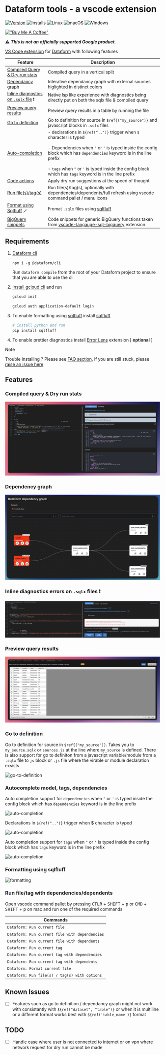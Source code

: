 # Dataform tools - a vscode extension

[![Version](https://img.shields.io/github/v/release/ashish10alex/vscode-dataform-tools)](https://github.com/ashish10alex/vscode-dataform-tools/releases)
![Installs](https://img.shields.io/vscode-marketplace/i/ashishalex.dataform-lsp-vscode.svg)
![Linux](https://img.shields.io/badge/Linux-supported-success)
![macOS](https://img.shields.io/badge/macOS-supported-success)
![Windows](https://img.shields.io/badge/windows-supported-success)

[!["Buy Me A Coffee"](https://www.buymeacoffee.com/assets/img/custom_images/yellow_img.png)](https://buymeacoffee.com/ashishalexj)

⚠️ ***This is not an officially supported Google product.***


[VS Code extension](https://marketplace.visualstudio.com/items?itemName=ashishalex.dataform-lsp-vscode) for [Dataform](https://github.com/dataform-co/dataform) with following features


| Feature | Description |
|---------|-------------|
| [Compiled Query & Dry run stats](#compilation) | Compiled query in a vertical split |
| [Dependancy graph](#depgraph) | Interative dependancy graph with external sources higlighted in distinct colors |
| [Inline diagnostics on `.sqlx` file](#diagnostics) ❗ | Native lsp like experience with diagnostics being directly put on both the sqlx file & compiled query |
| [Preview query results](#preview_query_results) | Preview query results in a table by running the file |
| [Go to definition](#definition) | Go to definition for source in `$ref{("my_source")}` and javascript blocks in `.sqlx` files  |
| [Auto-completion](#autocomplete) | - declarations in `${ref("..")}` trigger when `$` character is typed <br><br> - Dependencies when `"` or `'` is typed inside the config block which has `dependencies` keyword is in the line prefix <br><br> - `tags` when `"` or `'` is typed inside the config block which has `tags` keyword is in the line prefix |
| [Code actions](#codeactions) | Apply dry run suggestions at the speed of thought |
| [Run file(s)/tag(s)](#filetagruns) | Run file(s)/tag(s), optionally with dependencies/dependents/full refresh using vscode command pallet / menu icons |
| [Format using Sqlfluff](#formatting) 🪄 | Fromat `.sqlx` files using [sqlfluff](https://github.com/sqlfluff/sqlfluff)|
| [BigQuery snippets](#snippets) | Code snippets for generic BigQuery functions taken from [vscode-langauge-sql-bigquery](https://github.com/shinichi-takii/vscode-language-sql-bigquery) extension |

## Requirements

1. [Dataform cli](https://cloud.google.com/dataform/docs/use-dataform-cli)

   `npm i -g @dataform/cli`

   Run `dataform compile` from the root of your Dataform project to ensure that you are able to use the cli

2. [Install gcloud cli](https://cloud.google.com/sdk/docs/install) and run

   ```bash
   gcloud init
   ```
   ```bash
   gcloud auth application-default login
   ```


3. To enable formatting using [sqlfluff](https://github.com/sqlfluff/sqlfluff) install [sqlfluff](https://github.com/sqlfluff/sqlfluff)

   ```bash
   # install python and run
   pip install sqlfluff
   ```


4. To enable prettier diagnostics install [Error Lens](https://marketplace.visualstudio.com/items?itemName=usernamehw.errorlens) extension [ **optional** ]

> [!NOTE]
Trouble installing ? Please see [FAQ section](FAQ.md), if you are still stuck, please [raise an issue here](https://github.com/ashish10alex/vscode-dataform-tools/issues)

## Features

### <a id="compilation">Compiled query & Dry run stats</a>
![compilation](media/images/compiled_query_preview.png)

### <a id="depgraph">Dependency graph</a>
![depgraph](/media/images/dependancy_tree.png)

### <a id="diagnostics">Inline diagnostics errors on `.sqlx` files ❗</a>
![diagnostics](media/images/diagnostics.png)

### <a id="preview_query_results">Preview query results</a>
![preview_query_results](/media/images/preview_query_results.png)


### <a id="definition">Go to definition</a>
Go to definition for source in `$ref{("my_source")}`. Takes you to `my_source.sqlx` or `sources.js` at the line where `my_source` is defined. There is also support for go to definiton
from a javascript variable/module from a `.sqlx` file to `js` block or `.js` file where the virable or module declaration exsists

![go-to-definition](media/images/go_to_definition.gif)

### <a id="autocomplete">Autocomplete model, tags, dependencies</a>

Auto completion support for `dependencies` when `"` or `'` is typed inside the config block which has `dependencies` keyword is in the line prefix

![auto-completion](media/images/dependencies_autocompletion.gif)

Declarations in `${ref("..")}` trigger when <kdb>$<kdb> character is typed

![auto-completion](media/images/sources_autocompletion.gif)

Auto completion support for `tags` when `"` or `'` is typed inside the config block which has `tags` keyword is in the line prefix

![auto-completion](media/images/tags_autocompletion.gif)

### <a id="formatting">Formatting using sqlfluff</a>

![formatting](media/images/formatting.gif)



### <a id="filetagruns">Run file/tag with dependencies/dependents</a>

Open vscode command pallet by pressing <kbd>CTLR</kbd> + <kbd>SHIFT</kbd> + <kbd>p</kbd> or <kbd>CMD</kbd> + <kbd>SHIFT</kbd> + <kbd>p</kbd> on mac and run one of the required commands

| Commands                                               |
|------------------------------------------------------  |
| `Dataform: Run current file`                           |
| `Dataform: Run current file with dependencies`         |
| `Dataform: Run current file with dependents`           |
| `Dataform: Run current tag`                            |
| `Dataform: Run current tag with dependencies`          |
| `Dataform: Run current tag with dependents`            |
| `Dataform: Format current file`                        |
| `Dataform: Run file(s) / tag(s) with options`          |

## Known Issues

- [ ] Features such as go to definition / dependancy graph might not work with consistantly with `${ref("dataset", "table")}` or when it is multiline or a different format works best with `${ref('table_name')}` format

## TODO

- [ ] Handle case where user is not connected to internet or on vpn where network request for dry run cannot be made


